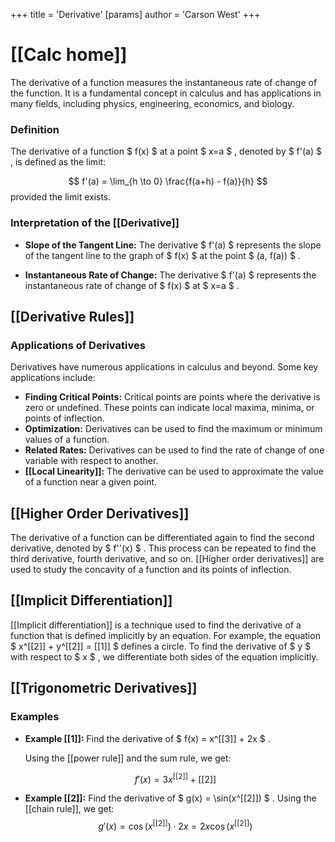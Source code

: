 +++
 title = 'Derivative'
[params]
	author = 'Carson West'
+++

# [[Calc home]]

The derivative of a function measures the instantaneous rate of change of the function.  It is a fundamental concept in calculus and has applications in many fields, including physics, engineering, economics, and biology.

### Definition
The derivative of a function  $ f(x) $  at a point  $ x=a $ , denoted by  $ f'(a) $ , is defined as the limit:

 $$ f'(a) = \lim_{h \to 0} \frac{f(a+h) - f(a)}{h} $$  provided the limit exists.
### Interpretation of the [[Derivative]]

* **Slope of the Tangent Line:**  The derivative  $ f'(a) $  represents the slope of the tangent line to the graph of  $ f(x) $  at the point  $ (a, f(a)) $ .

* **Instantaneous Rate of Change:** The derivative  $ f'(a) $  represents the instantaneous rate of change of  $ f(x) $  at  $ x=a $ .

## [[Derivative Rules]]

### Applications of Derivatives

Derivatives have numerous applications in calculus and beyond. Some key applications include:
* **Finding Critical Points:** Critical points are points where the derivative is zero or undefined. These points can indicate local maxima, minima, or points of inflection.
* **Optimization:** Derivatives can be used to find the maximum or minimum values of a function.
* **Related Rates:** Derivatives can be used to find the rate of change of one variable with respect to another.
* **[[Local Linearity]]:** The derivative can be used to approximate the value of a function near a given point.

## [[Higher Order Derivatives]]

The derivative of a function can be differentiated again to find the second derivative, denoted by  $ f''(x) $ .  This process can be repeated to find the third derivative, fourth derivative, and so on.  [[Higher order derivatives]] are used to study the concavity of a function and its points of inflection.

## [[Implicit Differentiation]]

[[Implicit differentiation]] is a technique used to find the derivative of a function that is defined implicitly by an equation.  For example, the equation  $ x^[[2]] + y^[[2]] = [[1]] $  defines a circle. To find the derivative of  $ y $  with respect to  $ x $ , we differentiate both sides of the equation implicitly.

## [[Trigonometric Derivatives]]

### Examples

* **Example [[1]]:** Find the derivative of  $ f(x) = x^[[3]] + 2x $ .

   Using the [[power rule]] and the sum rule, we get:

    $$ f'(x) = 3x^[[2]] + [[2]] $$  
* **Example [[2]]:** Find the derivative of  $ g(x) = \sin(x^[[2]]) $ .
   Using the [[chain rule]], we get:
    $$ g'(x) = \cos(x^[[2]]) \cdot 2x = 2x \cos(x^[[2]]) $$  

